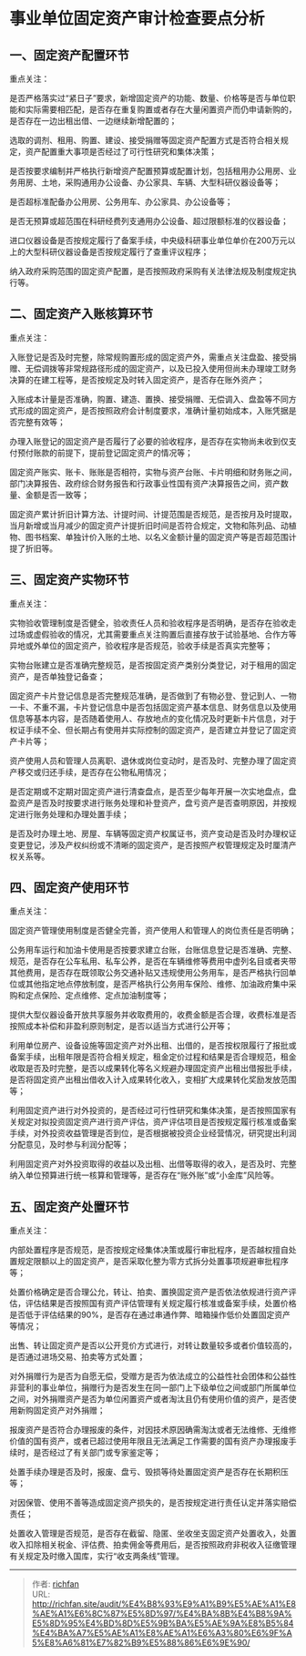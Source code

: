# 事业单位固定资产审计检查要点分析


## 一、固定资产配置环节

重点关注：

是否严格落实过“紧日子”要求，新增固定资产的功能、数量、价格等是否与单位职能和实际需要相匹配，是否存在重复购置或者存在大量闲置资产而仍申请新购的，是否存在一边出租出借、一边继续新增配置的；

选取的调剂、租用、购置、建设、接受捐赠等固定资产配置方式是否符合相关规定，资产配置重大事项是否经过了可行性研究和集体决策；

是否按要求编制并严格执行新增资产配置预算或配置计划，包括租用办公用房、业务用房、土地，采购通用办公设备、办公家具、车辆、大型科研仪器设备等；

是否超标准配备办公用房、公务用车、办公家具、办公设备等；

是否无预算或超范围在科研经费列支通用办公设备、超过限额标准的仪器设备；

进口仪器设备是否按规定履行了备案手续，中央级科研事业单位单价在200万元以上的大型科研仪器设备是否按规定履行了查重评议程序；

纳入政府采购范围的固定资产配置，是否按照政府采购有关法律法规及制度规定执行等。

## 二、固定资产入账核算环节

重点关注：

入账登记是否及时完整，除常规购置形成的固定资产外，需重点关注盘盈、接受捐赠、无偿调拨等非常规路径形成的固定资产，以及已投入使用但尚未办理竣工财务决算的在建工程等，是否按规定及时转入固定资产，是否存在账外资产；

入账成本计量是否准确，购置、建造、置换、接受捐赠、无偿调入、盘盈等不同方式形成的固定资产，是否按照政府会计制度要求，准确计量初始成本，入账凭据是否完整有效等；

办理入账登记的固定资产是否履行了必要的验收程序，是否存在实物尚未收到仅支付预付账款的前提下，提前登记固定资产的情况等；

固定资产账实、账卡、账账是否相符，实物与资产台账、卡片明细和财务账之间，部门决算报告、政府综合财务报告和行政事业性国有资产决算报告之间，资产数量、金额是否一致等；

固定资产累计折旧计算方法、计提时间、计提范围是否规范，是否按月及时提取，当月新增或当月减少的固定资产计提折旧时间是否符合规定，文物和陈列品、动植物、图书档案、单独计价入账的土地、以名义金额计量的固定资产等是否超范围计提了折旧等。

## 三、固定资产实物环节

重点关注：

实物验收管理制度是否健全，验收责任人员和验收程序是否明确，是否存在验收走过场或虚假验收的情况，尤其需要重点关注购置后直接存放于试验基地、合作方等异地或外单位的固定资产，验收程序是否规范，验收手续是否真实完整等；

实物台账建立是否准确完整规范，是否按固定资产类别分类登记，对于租用的固定资产，是否单独登记备查；

固定资产卡片登记信息是否完整规范准确，是否做到了有物必登、登记到人、一物一卡、不重不漏，卡片登记信息中是否包括固定资产基本信息、财务信息以及使用信息等基本内容，是否随着使用人、存放地点的变化情况及时更新卡片信息，对于权证手续不全、但长期占有使用并实际控制的固定资产，是否建立并登记了固定资产卡片等；

资产使用人员和管理人员离职、退休或岗位变动时，是否及时、完整办理了固定资产移交或归还手续，是否存在公物私用情况；

是否定期或不定期对固定资产进行清查盘点，是否至少每年开展一次实地盘点，盘盈资产是否及时按要求进行账务处理和补登资产，盘亏资产是否查明原因，并按规定进行账务处理和办理处置手续；

是否及时办理土地、房屋、车辆等固定资产权属证书，资产变动是否及时办理权证变更登记，涉及产权纠纷或不清晰的固定资产，是否按照产权管理规定及时厘清产权关系等。

## 四、固定资产使用环节

重点关注：

固定资产管理使用制度是否健全完善，资产使用人和管理人的岗位责任是否明确；

公务用车运行和加油卡使用是否按要求建立台账，台账信息登记是否准确、完整、规范，是否存在公车私用、私车公养，是否在车辆维修等费用中虚列名目或者夹带其他费用，是否存在既领取公务交通补贴又违规使用公务用车，是否严格执行回单位或其他指定地点停放制度，是否严格执行公务用车保险、维修、加油政府集中采购和定点保险、定点维修、定点加油制度等；

提供大型仪器设备开放共享服务并收取费用的，收费金额是否合理，收费标准是否按照成本补偿和非盈利原则制定，是否以适当方式进行公开等；

利用单位房产、设备设施等固定资产对外出租、出借的，是否按权限履行了报批或备案手续，出租年限是否符合相关规定，租金定价过程和结果是否合理规范，租金收取是否及时完整，是否以成果转化等名义规避办理固定资产出租出借报批手续，是否将固定资产出租出借收入计入成果转化收入，变相扩大成果转化奖励发放范围等；

利用固定资产进行对外投资的，是否经过可行性研究和集体决策，是否按照国家有关规定对拟投资固定资产进行资产评估，资产评估项目是否按规定履行核准或备案手续，对外投资收益管理是否到位，是否根据被投资企业经营情况，研究提出利润分配意见，及时参与利润分配等；

利用固定资产对外投资取得的收益以及出租、出借等取得的收入，是否及时、完整纳入单位预算进行统一核算和管理等，是否存在“账外账”或“小金库”风险等。

## 五、固定资产处置环节

重点关注：

内部处置程序是否规范，是否按规定经集体决策或履行审批程序，是否越权擅自处置规定限额以上的固定资产，是否采取化整为零方式拆分处置事项规避审批程序等；

处置价格确定是否合理公允，转让、拍卖、置换固定资产是否依法依规进行资产评估，评估结果是否按照国有资产评估管理有关规定履行核准或备案手续，处置价格是否低于评估结果的90%，是否存在通过串通作弊、暗箱操作低价处置固定资产等情况；

出售、转让固定资产是否以公开竞价方式进行，对转让数量较多或者价值较高的，是否通过进场交易、拍卖等方式处置；

对外捐赠行为是否为自愿无偿，受赠方是否为依法成立的公益性社会团体和公益性非营利的事业单位，捐赠行为是否发生在同一部门上下级单位之间或部门所属单位之间，对外捐赠资产是否为单位闲置资产或者淘汰且仍有使用价值的资产，是否使用新购固定资产对外捐赠；

报废资产是否符合办理报废的条件，对因技术原因确需淘汰或者无法维修、无维修价值的国有资产，或者已超过使用年限且无法满足工作需要的国有资产办理报废手续时，是否经过了有关部门或专家鉴定等；

处置手续办理是否及时，报废、盘亏、毁损等待处置固定资产是否存在长期积压等；

对因保管、使用不善等造成固定资产损失的，是否按规定进行责任认定并落实赔偿责任；

处置收入管理是否规范，是否存在截留、隐匿、坐收坐支固定资产处置收入，处置收入扣除相关税金、评估费、拍卖佣金等费用后，是否按照政府非税收入征缴管理有关规定及时缴入国库，实行“收支两条线”管理。

---

> 作者: [richfan](https://richfan.site/)  
> URL: http://richfan.site/audit/%E4%B8%93%E9%A1%B9%E5%AE%A1%E8%AE%A1%E6%8C%87%E5%8D%97/%E4%BA%8B%E4%B8%9A%E5%8D%95%E4%BD%8D%E5%9B%BA%E5%AE%9A%E8%B5%84%E4%BA%A7%E5%AE%A1%E8%AE%A1%E6%A3%80%E6%9F%A5%E8%A6%81%E7%82%B9%E5%88%86%E6%9E%90/  

